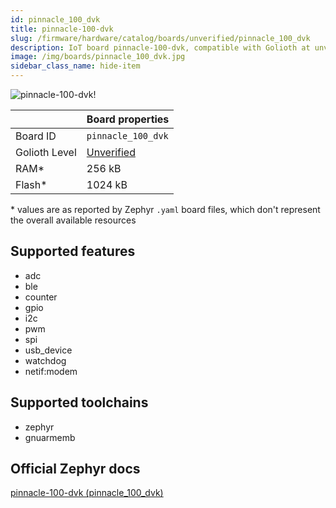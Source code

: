 ```yaml
---
id: pinnacle_100_dvk
title: pinnacle-100-dvk
slug: /firmware/hardware/catalog/boards/unverified/pinnacle_100_dvk
description: IoT board pinnacle-100-dvk, compatible with Golioth at unverified level.
image: /img/boards/pinnacle_100_dvk.jpg
sidebar_class_name: hide-item
---
```


[//]: # (This is an auto-generated file, do not edit! Changes to it will be lost upon re-generation)

![pinnacle-100-dvk!](/img/boards/pinnacle_100_dvk.jpg "pinnacle-100-dvk")

|                | Board properties     |
| -------------  | -------------------- |
| Board ID       | `pinnacle_100_dvk` |
| Golioth Level  | [Unverified](/firmware/hardware#unverified-boards) |
| RAM*           | 256 kB |
| Flash*         | 1024 kB |

\* values are as reported by Zephyr `.yaml` board files, which don't represent the overall available resources



## Supported features

* adc
* ble
* counter
* gpio
* i2c
* pwm
* spi
* usb_device
* watchdog
* netif:modem

## Supported toolchains

* zephyr
* gnuarmemb

## Official Zephyr docs

[pinnacle-100-dvk (pinnacle_100_dvk)](https://docs.zephyrproject.org/latest/boards/ezurio/pinnacle_100_dvk/doc/index.html)
